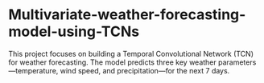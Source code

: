 # Multivariate-weather-forecasting-model-using-TCNs
This project focuses on building a Temporal Convolutional Network (TCN) for weather forecasting. The model predicts three key weather parameters—temperature, wind speed, and precipitation—for the next 7 days. 
